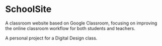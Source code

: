 # SchoolSite

A classroom website based on Google Classroom, focusing on improving the online classroom workflow for both students and teachers.

A personal project for a Digital Design class.
